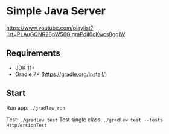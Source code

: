 # Simple Java Server

https://www.youtube.com/playlist?list=PLAuGQNR28pW56GigraPdiI0oKwcs8gglW

## Requirements

-   JDK 11+
-   Gradle 7+ (https://gradle.org/install/)

## Start

Run app: `./gradlew run`

Test: `./gradlew test`
Test single class: `./gradlew test --tests HttpVersionTest`
